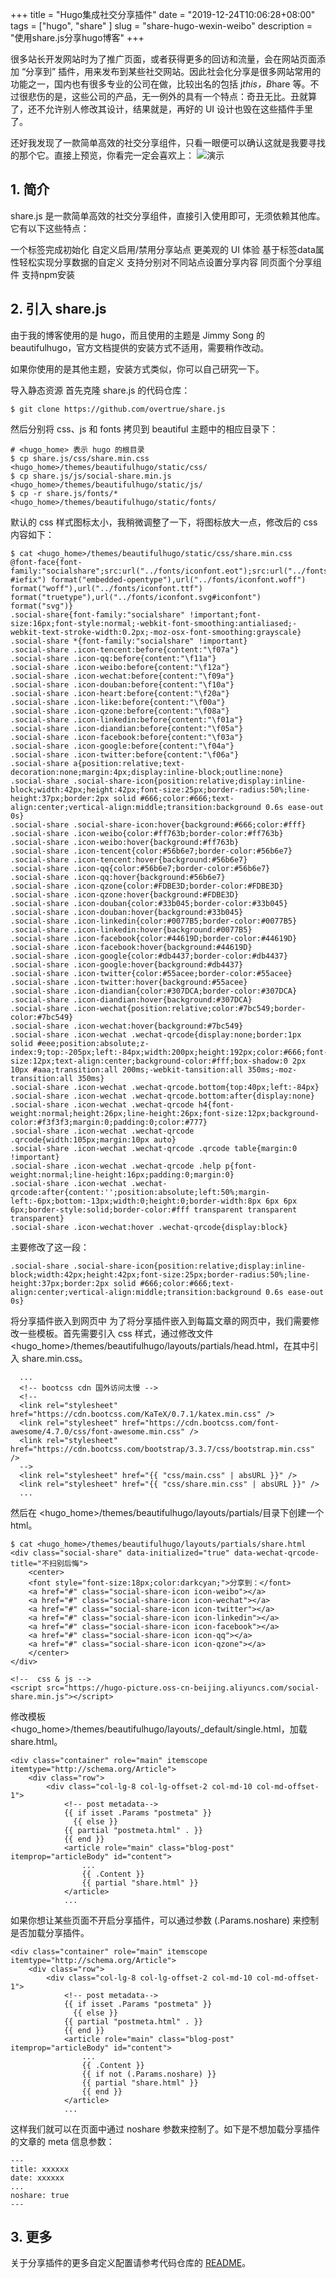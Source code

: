 +++
title = "Hugo集成社交分享插件"
date = "2019-12-24T10:06:28+08:00"
tags = ["hugo", "share" ]
slug = "share-hugo-wexin-weibo"
description = "使用share.js分享hugo博客"
+++


很多站长开发网站时为了推广页面，或者获得更多的回访和流量，会在网站页面添加 “分享到” 插件，用来发布到某些社交网站。因此社会化分享是很多网站常用的功能之一，国内也有很多专业的公司在做，比较出名的包括 j*this，B*hare 等。不过很悲伤的是，这些公司的产品，无一例外的具有一个特点：奇丑无比。丑就算了，还不允许别人修改其设计，结果就是，再好的 UI 设计也毁在这些插件手里了。

还好我发现了一款简单高效的社交分享组件，只看一眼便可以确认这就是我要寻找的那个它。直接上预览，你看完一定会喜欢上：
![演示](https://hugo-picture.oss-cn-beijing.aliyuncs.com/images/yURXT6.jpg)

## 1. 简介

share.js 是一款简单高效的社交分享组件，直接引入使用即可，无须依赖其他库。它有以下这些特点：

一个标签完成初始化
自定义启用/禁用分享站点
更美观的 UI 体验
基于标签data属性轻松实现分享数据的自定义
支持分别对不同站点设置分享内容
同页面个分享组件
支持npm安装

## 2. 引入 share.js

由于我的博客使用的是 hugo，而且使用的主题是 Jimmy Song 的 beautifulhugo，官方文档提供的安装方式不适用，需要稍作改动。

如果你使用的是其他主题，安装方式类似，你可以自己研究一下。

导入静态资源
首先克隆 share.js 的代码仓库：

```
$ git clone https://github.com/overtrue/share.js
```
然后分别将 css、js 和 fonts 拷贝到 beautiful 主题中的相应目录下：
```
# <hugo_home> 表示 hugo 的根目录
$ cp share.js/css/share.min.css <hugo_home>/themes/beautifulhugo/static/css/
$ cp share.js/js/social-share.min.js <hugo_home>/themes/beautifulhugo/static/js/
$ cp -r share.js/fonts/* <hugo_home>/themes/beautifulhugo/static/fonts/
```
默认的 css 样式图标太小，我稍微调整了一下，将图标放大一点，修改后的 css 内容如下：
```
$ cat <hugo_home>/themes/beautifulhugo/static/css/share.min.css
@font-face{font-family:"socialshare";src:url("../fonts/iconfont.eot");src:url("../fonts/iconfont.eot?#iefix") format("embedded-opentype"),url("../fonts/iconfont.woff") format("woff"),url("../fonts/iconfont.ttf") format("truetype"),url("../fonts/iconfont.svg#iconfont") format("svg")}
.social-share{font-family:"socialshare" !important;font-size:16px;font-style:normal;-webkit-font-smoothing:antialiased;-webkit-text-stroke-width:0.2px;-moz-osx-font-smoothing:grayscale}
.social-share *{font-family:"socialshare" !important}
.social-share .icon-tencent:before{content:"\f07a"}
.social-share .icon-qq:before{content:"\f11a"}
.social-share .icon-weibo:before{content:"\f12a"}
.social-share .icon-wechat:before{content:"\f09a"}
.social-share .icon-douban:before{content:"\f10a"}
.social-share .icon-heart:before{content:"\f20a"}
.social-share .icon-like:before{content:"\f00a"}
.social-share .icon-qzone:before{content:"\f08a"}
.social-share .icon-linkedin:before{content:"\f01a"}
.social-share .icon-diandian:before{content:"\f05a"}
.social-share .icon-facebook:before{content:"\f03a"}
.social-share .icon-google:before{content:"\f04a"}
.social-share .icon-twitter:before{content:"\f06a"}
.social-share a{position:relative;text-decoration:none;margin:4px;display:inline-block;outline:none}
.social-share .social-share-icon{position:relative;display:inline-block;width:42px;height:42px;font-size:25px;border-radius:50%;line-height:37px;border:2px solid #666;color:#666;text-align:center;vertical-align:middle;transition:background 0.6s ease-out 0s}
.social-share .social-share-icon:hover{background:#666;color:#fff}
.social-share .icon-weibo{color:#ff763b;border-color:#ff763b}
.social-share .icon-weibo:hover{background:#ff763b}
.social-share .icon-tencent{color:#56b6e7;border-color:#56b6e7}
.social-share .icon-tencent:hover{background:#56b6e7}
.social-share .icon-qq{color:#56b6e7;border-color:#56b6e7}
.social-share .icon-qq:hover{background:#56b6e7}
.social-share .icon-qzone{color:#FDBE3D;border-color:#FDBE3D}
.social-share .icon-qzone:hover{background:#FDBE3D}
.social-share .icon-douban{color:#33b045;border-color:#33b045}
.social-share .icon-douban:hover{background:#33b045}
.social-share .icon-linkedin{color:#0077B5;border-color:#0077B5}
.social-share .icon-linkedin:hover{background:#0077B5}
.social-share .icon-facebook{color:#44619D;border-color:#44619D}
.social-share .icon-facebook:hover{background:#44619D}
.social-share .icon-google{color:#db4437;border-color:#db4437}
.social-share .icon-google:hover{background:#db4437}
.social-share .icon-twitter{color:#55acee;border-color:#55acee}
.social-share .icon-twitter:hover{background:#55acee}
.social-share .icon-diandian{color:#307DCA;border-color:#307DCA}
.social-share .icon-diandian:hover{background:#307DCA}
.social-share .icon-wechat{position:relative;color:#7bc549;border-color:#7bc549}
.social-share .icon-wechat:hover{background:#7bc549}
.social-share .icon-wechat .wechat-qrcode{display:none;border:1px solid #eee;position:absolute;z-index:9;top:-205px;left:-84px;width:200px;height:192px;color:#666;font-size:12px;text-align:center;background-color:#fff;box-shadow:0 2px 10px #aaa;transition:all 200ms;-webkit-tansition:all 350ms;-moz-transition:all 350ms}
.social-share .icon-wechat .wechat-qrcode.bottom{top:40px;left:-84px}
.social-share .icon-wechat .wechat-qrcode.bottom:after{display:none}
.social-share .icon-wechat .wechat-qrcode h4{font-weight:normal;height:26px;line-height:26px;font-size:12px;background-color:#f3f3f3;margin:0;padding:0;color:#777}
.social-share .icon-wechat .wechat-qrcode .qrcode{width:105px;margin:10px auto}
.social-share .icon-wechat .wechat-qrcode .qrcode table{margin:0 !important}
.social-share .icon-wechat .wechat-qrcode .help p{font-weight:normal;line-height:16px;padding:0;margin:0}
.social-share .icon-wechat .wechat-qrcode:after{content:'';position:absolute;left:50%;margin-left:-6px;bottom:-13px;width:0;height:0;border-width:8px 6px 6px 6px;border-style:solid;border-color:#fff transparent transparent transparent}
.social-share .icon-wechat:hover .wechat-qrcode{display:block}
```

主要修改了这一段：
```
.social-share .social-share-icon{position:relative;display:inline-block;width:42px;height:42px;font-size:25px;border-radius:50%;line-height:37px;border:2px solid #666;color:#666;text-align:center;vertical-align:middle;transition:background 0.6s ease-out 0s}
```
将分享插件嵌入到网页中
为了将分享插件嵌入到每篇文章的网页中，我们需要修改一些模板。首先需要引入 css 样式，通过修改文件 <hugo_home>/themes/beautifulhugo/layouts/partials/head.html，在其中引入 share.min.css。

```
  ...
  <!-- bootcss cdn 国外访问太慢 -->
  <!--
  <link rel="stylesheet" href="https://cdn.bootcss.com/KaTeX/0.7.1/katex.min.css" />
  <link rel="stylesheet" href="https://cdn.bootcss.com/font-awesome/4.7.0/css/font-awesome.min.css" />
  <link rel="stylesheet" href="https://cdn.bootcss.com/bootstrap/3.3.7/css/bootstrap.min.css" />
  -->
  <link rel="stylesheet" href="{{ "css/main.css" | absURL }}" />
  <link rel="stylesheet" href="{{ "css/share.min.css" | absURL }}" />
  ...
```
然后在 <hugo_home>/themes/beautifulhugo/layouts/partials/目录下创建一个 html。
```
$ cat <hugo_home>/themes/beautifulhugo/layouts/partials/share.html
<div class="social-share" data-initialized="true" data-wechat-qrcode-title="不扫别后悔">
    <center>
    <font style="font-size:18px;color:darkcyan;">分享到：</font>
    <a href="#" class="social-share-icon icon-weibo"></a>
    <a href="#" class="social-share-icon icon-wechat"></a>
    <a href="#" class="social-share-icon icon-twitter"></a>
    <a href="#" class="social-share-icon icon-linkedin"></a>
    <a href="#" class="social-share-icon icon-facebook"></a>
    <a href="#" class="social-share-icon icon-qq"></a>
    <a href="#" class="social-share-icon icon-qzone"></a>
    </center>
</div>

<!--  css & js -->
<script src="https://hugo-picture.oss-cn-beijing.aliyuncs.com/social-share.min.js"></script>
```
修改模板 <hugo_home>/themes/beautifulhugo/layouts/_default/single.html，加载 share.html。

```
<div class="container" role="main" itemscope itemtype="http://schema.org/Article">
    <div class="row">
        <div class="col-lg-8 col-lg-offset-2 col-md-10 col-md-offset-1">
            <!-- post metadata-->
            {{ if isset .Params "postmeta" }}
              {{ else }}
            {{ partial "postmeta.html" . }}
            {{ end }}
            <article role="main" class="blog-post" itemprop="articleBody" id="content">
                ...
                {{ .Content }}
                {{ partial "share.html" }}
            </article>
            ...
```
如果你想让某些页面不开启分享插件，可以通过参数 (.Params.noshare) 来控制是否加载分享插件。
```
<div class="container" role="main" itemscope itemtype="http://schema.org/Article">
    <div class="row">
        <div class="col-lg-8 col-lg-offset-2 col-md-10 col-md-offset-1">
            <!-- post metadata-->
            {{ if isset .Params "postmeta" }}
              {{ else }}
            {{ partial "postmeta.html" . }}
            {{ end }}
            <article role="main" class="blog-post" itemprop="articleBody" id="content">
                ...
                {{ .Content }}
                {{ if not (.Params.noshare) }}
                {{ partial "share.html" }}
                {{ end }}
            </article>
            ...
```
这样我们就可以在页面中通过 noshare 参数来控制了。如下是不想加载分享插件的文章的 meta 信息参数：

```
---
title: xxxxxx
date: xxxxxx
...
noshare: true
---
```

## 3. 更多

关于分享插件的更多自定义配置请参考代码仓库的 [README](https://github.com/overtrue/share.js)。
